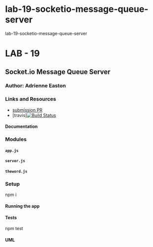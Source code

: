 # lab-19-socketio-message-queue-server
lab-19-socketio-message-queue-server

# LAB - 19

## Socket.io Message Queue Server

### Author: Adrienne Easton

### Links and Resources
* [submission PR](https://github.com/401-advanced-javascript-aeaston/lab-19-socketio-message-queue-server/pull/1)
* [travis][![Build Status](https://travis-ci.com/401-advanced-javascript-aeaston/lab-19-socketio-message-queue-server.svg?branch=master)](https://travis-ci.com/401-advanced-javascript-aeaston/lab-19-socketio-message-queue-server)

#### Documentation


### Modules
#### `app.js`

#### `server.js`

#### `theword.js`

### Setup
npm i

#### Running the app
  
#### Tests
npm test

#### UML

